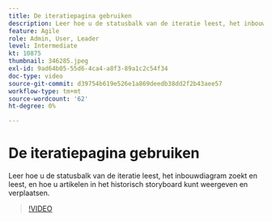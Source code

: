 ```yaml
---
title: De iteratiepagina gebruiken
description: Leer hoe u de statusbalk van de iteratie leest, het inbouwdiagram zoekt en leest, en hoe u artikelen in het historisch storyboard kunt weergeven en verplaatsen.
feature: Agile
role: Admin, User, Leader
level: Intermediate
kt: 10875
thumbnail: 346285.jpeg
exl-id: 9ad64b05-55d6-4ca4-a8f3-89a1c2c54f34
doc-type: video
source-git-commit: d39754b619e526e1a869deedb38dd2f2b43aee57
workflow-type: tm+mt
source-wordcount: '62'
ht-degree: 0%

---
```


# De iteratiepagina gebruiken

Leer hoe u de statusbalk van de iteratie leest, het inbouwdiagram zoekt en leest, en hoe u artikelen in het historisch storyboard kunt weergeven en verplaatsen.

>[!VIDEO](https://video.tv.adobe.com/v/346285/?quality=12&learn=on)
